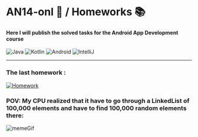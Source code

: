 # **AN14-onl** :iphone: **/ Homeworks** :books:
#### Here I will publish the solved tasks for the Android App Development course
![Java](https://img.shields.io/badge/java-%23ED8B00?style=for-the-badge&logo=coffeescript&logoColor=white) ![Kotlin](https://img.shields.io/badge/Kotlin-blueviolet?style=for-the-badge&logo=Kotlin&logoColor=blue) ![Android](https://img.shields.io/badge/Android-green?style=for-the-badge&logo=android&logoColor=black) ![IntelliJ](https://img.shields.io/badge/IntelliJ_IDEA-black?style=for-the-badge&logo=intellijidea&logoColor=white) 
___
### The last homework :
[![Homework](https://icons.iconarchive.com/icons/papirus-team/papirus-places/256/folder-yellow-java-icon.png "Go to directory")](src/HW8)

### POV: My CPU realized that it have to go through a LinkedList of 100,000 elements and have to find 100,000 random elements there:
![memeGif](https://cs5.pikabu.ru/images/big_size_comm_an/2015-01_2/14208062612887.gif)



